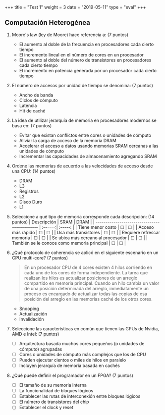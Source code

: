 +++
title = "Test 1"
weight = 3
date = "2019-05-11"
type = "eval"
+++

## Computación Heterogénea

1. Moore's law (ley de Moore) hace referencia a: (7 puntos)
    - El aumento al doble de la frecuencia en procesadores cada cierto tiempo
    - El incremento lineal en el número de cores en un procesador
    - El aumento al doble del número de transistores en procesadores cada cierto tiempo
    - El incremento en potencia generada por un procesador cada cierto tiempo

2. El número de accesos por unidad de tiempo se denomina: (7 puntos)
    - Ancho de banda
    - Ciclos de cómputo
    - Latencia
    - Hit de caché

3. La idea de utilizar jerarquía de memoria en procesadores modernos se basa en: (7 puntos)
    - Evitar que existan conflictos entre cores o unidades de cómputo
    - Aliviar la carga de acceso de la memoria DRAM
    - Accelerar el acceso a datos usando memorias SRAM cercanas a las unidades de cómputo
    - Incrementar las capacidades de almacenamiento agregando SRAM

4. Ordene las memorias de acuerdo a las velocidades de acceso desde una CPU: (14 puntos)
    - DRAM
    - L3
    - Registros
    - L2
    - Disco Duro
    - L1

5. Seleccione a qué tipo de memoria corresponde cada descripción: (14 puntos)
    | Descripción                                   |  SRAM   |  DRAM   |
    | --------------------------------------------- | :------:| :-----: |
    | Tiene menor costo                             | &#9744; | &#9744; |
    | Acceso más rápido                             | &#9744; | &#9744; |
    | Usa más transistores                          | &#9744; | &#9744; |
    | Requiere refrescar memoria                    | &#9744; | &#9744; |
    | Se ubica más cercano al procesador            | &#9744; | &#9744; |
    | También se le conoce como memoria principal   | &#9744; | &#9744; |

6. ¿Qué protocolo de coherencia se aplicó en el siguiente escenario en un CPU multi-core? (7 puntos)

    > En un procesador CPU de 4 cores existen 4 hilos corriendo en cada uno de los cores de forma independiente. La tarea que realizan los hilos es actualizar posiciones de un arreglo compartido en memoria principal. Cuando un hilo cambia un valor de una posición determinada del arreglo, inmediatamente un proceso es encargado de actualizar todas las copias de esa posición del arreglo en las memorias caché de los otros cores.

    - Snooping
    - Actualización
    - Invalidación

7. Seleccione las características en común que tienen las GPUs de Nvidia, AMD e Intel: (7 puntos)

    - [ ] Arquitectura basada muchos cores pequeños (o unidades de cómputo) agrupadas
    - [ ] Cores o unidades de cómputo más complejos que los de CPU
    - [ ] Pueden ejecutar cientos o miles de hilos en paralelo
    - [ ] Incluyen jerarquía de memoria basada en cachés

8. ¿Qué puede definir el programador en un FPGA? (7 puntos)

    - [ ] El tamaño de su memoria interna
    - [ ] La funcionalidad de bloques lógicos
    - [ ] Establecer las rutas de interconexión entre bloques lógicos
    - [ ] El número de transistores del chip
    - [ ] Establecer el clock y reset